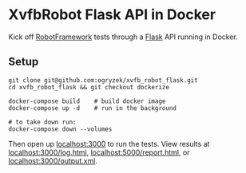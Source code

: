 # XvfbRobot Flask API in Docker
Kick off [RobotFramework](http://robotframework.org/) tests through a [Flask](http://flask.pocoo.org/) API running in Docker.

## Setup
```
git clone git@github.com:ogryzek/xvfb_robot_flask.git
cd xvfb_robot_flask && git checkout dockerize

docker-compose build    # build docker image
docker-compose up -d    # run in the background

# to take down run:
docker-compose down --volumes
```

Then open up [localhost:3000](http://localhost:3000) to run the tests. View results at [localhost:3000/log.html](http://localhost:3000/log.html), [localhost:5000/report.html](http://localhost:3000/report.html), or [localhost:3000/output.xml](http://localhost:3000/output.xml).
